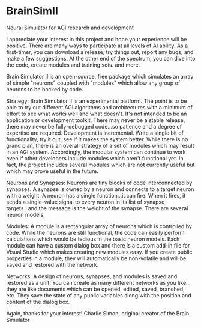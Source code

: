 # BrainSimII
Neural Simulator for AGI research and development

I appreciate your interest in this project and hope your experience will be positive. There are many ways to participate at all levels of AI ability. As a first-timer, you can download a release, try things out, report any bugs, and make a few suggestions. At the other end of the spectrum, you can dive into the code, create modules and training sets. and more.

Brain Simulator II is an open-source, free package which simulates an array of simple "neurons" coupled with "modules" which allow any group of neurons to be backed by code.

Strategy:
Brain Simulator II is an experimental platform. The point is to be able to try out different AGI algorithms and architectures with a minimum of effort to see what works well and what doesn't. It's not intended to be an application or development toolkit. There may never be a stable release, there may never be fully-debugged code...so patience and a degree of expertise are required.
Development is incremental. Write a single bit of functionality, try it out, see if it makes the system better. While there is no grand plan, there is an overall strategy of a set of modules which may result in an AGI system. Accordingly, the modular system can continue to work even if other developers include modules which aren't functional yet. In fact, the project includes several modules which are not currently useful but which may prove useful in the future.

Neurons and Synapses:
Neurons are tiny blocks of code interconnected by synapses. A synapse is owned by a neuron and connects to a target neuron with a weight. A neuron has a single function...it can fire. When it fires, it sends a single-value signal to every neuron in its list of synapse targets...and the message is the weight of the synapse. There are several neuron models.

Modules:
A module is a rectangular array of neurons which is controlled by code. While the neurons are still functional, the code can easily perform calculations which would be tedious in the basic neuron models. Each module can have a custom dialog box and there is a custom add-in file for Visual Studio which makes creating new modules easy. If you create public properties in a module, they will automatically be non-volatile and will be saved and restored with the network.

Networks: 
A design of neurons, synapses, and modules is saved and restored as a unit. You can create as many different networks as you like…they are like documents which can be opened, edited, saved, branched, etc. They save the state of any public variables along with the position and content of the dialog box.

Again, thanks for your interest!
Charlie Simon, original creator of the Brain Simulator
